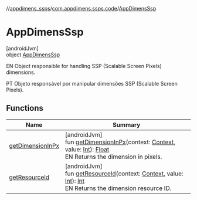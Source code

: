 //[appdimens_ssps](../../../index.md)/[com.appdimens.ssps.code](../index.md)/[AppDimensSsp](index.md)

# AppDimensSsp

[androidJvm]\
object [AppDimensSsp](index.md)

EN Object responsible for handling SSP (Scalable Screen Pixels) dimensions.

PT Objeto responsável por manipular dimensões SSP (Scalable Screen Pixels).

## Functions

| Name | Summary |
|---|---|
| [getDimensionInPx](get-dimension-in-px.md) | [androidJvm]<br>fun [getDimensionInPx](get-dimension-in-px.md)(context: [Context](https://developer.android.com/reference/kotlin/android/content/Context.html), value: [Int](https://kotlinlang.org/api/core/kotlin-stdlib/kotlin/-int/index.html)): [Float](https://kotlinlang.org/api/core/kotlin-stdlib/kotlin/-float/index.html)<br>EN Returns the dimension in pixels. |
| [getResourceId](get-resource-id.md) | [androidJvm]<br>fun [getResourceId](get-resource-id.md)(context: [Context](https://developer.android.com/reference/kotlin/android/content/Context.html), value: [Int](https://kotlinlang.org/api/core/kotlin-stdlib/kotlin/-int/index.html)): [Int](https://kotlinlang.org/api/core/kotlin-stdlib/kotlin/-int/index.html)<br>EN Returns the dimension resource ID. |